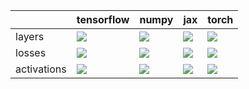 |             | tensorflow                                                                                                                                         | numpy                                                                                                                                              | jax                                                                                                                                                | torch                                                                                                                                              |
|:------------|:---------------------------------------------------------------------------------------------------------------------------------------------------|:---------------------------------------------------------------------------------------------------------------------------------------------------|:---------------------------------------------------------------------------------------------------------------------------------------------------|:---------------------------------------------------------------------------------------------------------------------------------------------------|
| layers      | <a href="Experimental API/NN/layers.md" rel="noopener noreferrer" target="_blank"><img src=https://img.shields.io/badge/-failure-red></a>          | <a href="Experimental API/NN/layers.md" rel="noopener noreferrer" target="_blank"><img src=https://img.shields.io/badge/-failure-red></a>          | <a href="Experimental API/NN/layers.md" rel="noopener noreferrer" target="_blank"><img src=https://img.shields.io/badge/-failure-red></a>          | <a href="Experimental API/NN/layers.md" rel="noopener noreferrer" target="_blank"><img src=https://img.shields.io/badge/-failure-red></a>          |
| losses      | <a href="Experimental API/NN/losses.md" rel="noopener noreferrer" target="_blank"><img src=https://img.shields.io/badge/-failure-red></a>          | <a href="Experimental API/NN/losses.md" rel="noopener noreferrer" target="_blank"><img src=https://img.shields.io/badge/-failure-red></a>          | <a href="Experimental API/NN/losses.md" rel="noopener noreferrer" target="_blank"><img src=https://img.shields.io/badge/-failure-red></a>          | <a href="Experimental API/NN/losses.md" rel="noopener noreferrer" target="_blank"><img src=https://img.shields.io/badge/-failure-red></a>          |
| activations | <a href="Experimental API/NN/activations.md" rel="noopener noreferrer" target="_blank"><img src=https://img.shields.io/badge/-success-success></a> | <a href="Experimental API/NN/activations.md" rel="noopener noreferrer" target="_blank"><img src=https://img.shields.io/badge/-success-success></a> | <a href="Experimental API/NN/activations.md" rel="noopener noreferrer" target="_blank"><img src=https://img.shields.io/badge/-success-success></a> | <a href="Experimental API/NN/activations.md" rel="noopener noreferrer" target="_blank"><img src=https://img.shields.io/badge/-success-success></a> |